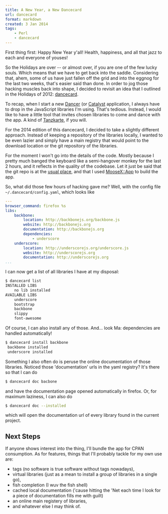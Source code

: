 ```yaml
---
title: A New Year, a New Dancecard
url: dancecard
format: markdown
created: 3 Jan 2014
tags:
    - Perl
    - dancecard
---
```


First thing first: Happy New Year y'all! Health, happiness, and all that jazz to each and
everyone of youses!

So the Holidays are over -- or almost over, if you are one of the few lucky souls.
Which means that we have to get back into the saddle. Considering that, ahem, some
of us have just fallen off the grid and into the eggnog for the last two
weeks, that's easier said than done. In order to jog those hacking muscles back into
shape, I decided to revisit an idea that I outlined in the Holidays of 2012:
[dancecard](http://advent.perldancer.org/2012/10).

To recap, when I start a new [Dancer](cpan:release/Dancer) (or
[Catalyst](cpan:release/Catalyst-Runtime) application, I always
have to drop in the JavaScript libraries I'm using. That's tedious. 
Instead, I would like to have a little tool that invites chosen 
libraries to come and dance with the app. A kind of [Tanzkarte](http://en.wikipedia.org/wiki/Dance_card), if you will.

For the 2014 edition of this dancecard, I decided to take a slightly different
approach. Instead of keeping a repository of the libraries locally, I wanted
to be even lazier and simply
have a main registry that would point to the download location or the git
repository of the libraries.

For the moment I won't go into the details of the code. Mostly because I
pretty much banged the keyboard like a semi-hangover monkey for the last 2 hours,
and it reflects in the quality of the codebase. Let it just be said that the
git repo is at the [usual place](gh:yanick/App-Dancecard), and that I used
[MooseX::App](cpan:release/MooseX-App) to build the app.

So, what did those few hours of hacking gave me? Well, with the config file
`~/.dancecard/config.yaml`, which looks like

``` yaml
---
browser_command: firefox %s
libs:
    backbone:
        location: http://backbonejs.org/backbone.js
        website: http://backbonejs.org
        documentation: http://backbonejs.org
        dependencies:
            - underscore
    underscore:
        location: http://underscorejs.org/underscore.js
        website: http://underscorejs.org
        documentation: http://underscorejs.org
...
```

I can now get a list of all libraries I have at my disposal:

``` bash
$ dancecard list
INSTALLED LIBS
    no lib installed
AVAILABLE LIBS
    underscore
    bootstrap
    backbone
    slippy
    font-awesome
```

Of course, I can also install any of those. And... look Ma: dependencies are
handled automatically!

``` bash
$ dancecard install backbone
 backbone installed
 underscore installed
```

Something I also often do is peruse the online documentation of
those libraries. Noticed those 'documentation' urls in the yaml registry?
It's there so that I can do

``` bash
$ dancecard doc bacbone
```

and have the documentation page opened automatically in firefox. Or,
for maximum laziness, I can also do

``` bash
$ dancecard doc --installed
```

which will open the documentation url of every library found in the current
project.

## Next Steps

If anyone shows interest into the thing, I'll bundle the app for
CPAN consumption. As for features, things that I'll probably tackle
for my own use are:

* tags (no software is true software without tags nowadays), 
* virtual libraries (just as a mean to install a group of libraries in a single
go), 
* fish completion (I wuv the fish shell)
* cached local documentation ('cause hitting the 'Net each time I look for a
piece of documentation fills me with guilt)
* an online main registery of libraries,
* and whatever else I may think of.

